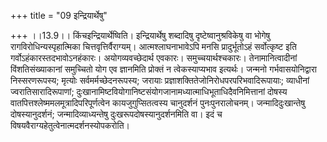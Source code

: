 +++
title = "09 इन्द्रियार्थेषु"

+++
।।13.9।। किंचइन्द्रियार्थेष्विति। इन्द्रियार्थेषु शब्दादिषु
दृष्टेष्वानुश्रविकेषु वा भोगेषु रागविरोधिन्यस्पृहात्मिका
चित्तवृत्तिर्वैराग्यम्। आत्मश्लाघनाभावेऽपि मनसि प्रादुर्भूतोऽहं
सर्वोत्कृष्ट इति गर्वोऽहंकारस्तदभावोऽनहंकारः। अयोगव्यवच्छेदार्थ एवकारः।
समुच्चयार्थश्चकारः। तेनामानित्वादीनां विंशतिसंख्याकानां समुच्चितो योग एव
ज्ञानमिति प्रोक्तं न त्वेकस्याप्यभाव इत्यर्थः। जन्मनो गर्भवासयोनिद्वारा
निस्सरणरूपस्य; मृत्योः सर्वमर्मच्छेदनरूपस्य; जरायाः
प्रज्ञाशक्तितेजोनिरोधपरपरिभवादिरूपायाः; व्याधीनां ज्वरातिसारादिरूपाणां;
दुःखानामिष्टवियोगानिष्टसंयोगजानामध्यात्माधिभूताधिदैवनिमित्तानां दोषस्य
वातपित्तश्लेष्ममलमूत्रादिपरिपूर्णत्वेन कायजुगुप्सितत्वस्य चानुदर्शनं
पुनःपुनरालोचनम्। जन्मादिदुःखान्तेषु दोषस्यानुदर्शनं;
जन्मादिव्याध्यन्तेषु दुःखरूपदोषस्यानुदर्शनमिति वा। इदं च
विषयवैराग्यहेतुत्वेनात्मदर्शनस्योपकरोति।
